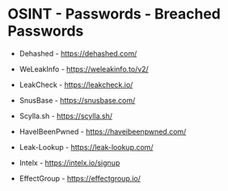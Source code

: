 # OSINT - Passwords - Breached Passwords

- Dehashed - https://dehashed.com/

- WeLeakInfo - https://weleakinfo.to/v2/

- LeakCheck - https://leakcheck.io/

- SnusBase - https://snusbase.com/

- Scylla.sh - https://scylla.sh/

- HaveIBeenPwned - https://haveibeenpwned.com/

- Leak-Lookup - https://leak-lookup.com/

- Intelx - https://intelx.io/signup

- EffectGroup -  https://effectgroup.io/